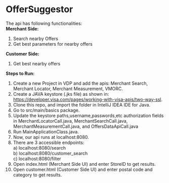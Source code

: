 # OfferSuggestor
The api has following functionalities:  
<b>Merchant Side:</b>  
1) Search nearby Offers  
2) Get best parameters for nearby offers    

<b>Customer Side:</b>  
1) Get best nearby offers  

<b>Steps to Run:</b>
1) Create a new Project in VDP and add the apis: Merchant Search, Merchant Locator, Merchant Measurement, VMORC.  
2) Create a JAVA keystore (.jks file) as shown in: https://developer.visa.com/pages/working-with-visa-apis/two-way-ssl.   
3) Clone this repo, and import the folder in IntelliJ IDEA IDE for Java.  
4) Go to src/main/basics package.  
5) Update the keystore paths,username,passwords,etc authorization fields in MerchantLocatorCall.java, MerchantSearchCall.java, MerchantMeasurementCall.java, and OffersDataApiCall.java  
6) Run MainApplicationClass.java.  
7) Now, our api runs at localhost:8080. 
8) There are 3 accessible endpoints:  
a) localhost:8080/search  
b) localhost:8080/customer_search  
c) localhost:8080/filter  
9) Open index.html (Merchant Side UI) and enter StoreID to get results.  
10) Open customer.html (Customer Side UI) and enter postal code and category to get results.  
